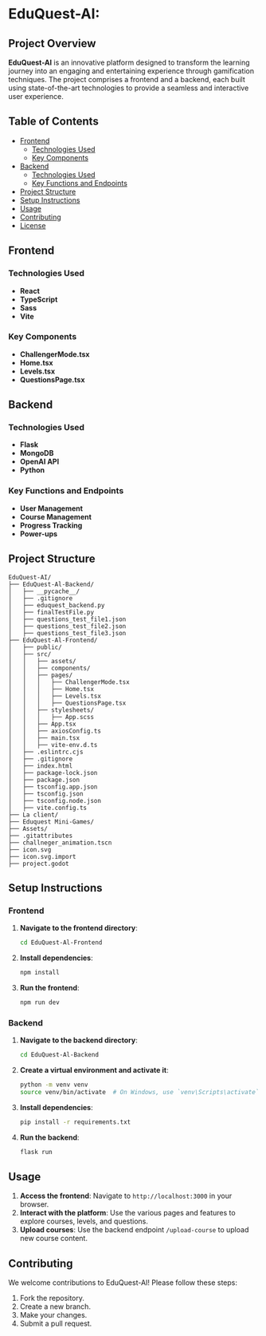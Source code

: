 # EduQuest-AI:

## Project Overview

**EduQuest-AI** is an innovative platform designed to transform the learning journey into an engaging and entertaining experience through gamification techniques. The project comprises a frontend and a backend, each built using state-of-the-art technologies to provide a seamless and interactive user experience.

## Table of Contents

- [Frontend](#frontend)
  - [Technologies Used](#technologies-used)
  - [Key Components](#key-components)
- [Backend](#backend)
  - [Technologies Used](#technologies-used-1)
  - [Key Functions and Endpoints](#key-functions-and-endpoints)
- [Project Structure](#project-structure)
- [Setup Instructions](#setup-instructions)
- [Usage](#usage)
- [Contributing](#contributing)
- [License](#license)

## Frontend

### Technologies Used

- **React**
- **TypeScript**
- **Sass**
- **Vite**

### Key Components

- **ChallengerMode.tsx**
- **Home.tsx**
- **Levels.tsx**
- **QuestionsPage.tsx**

## Backend

### Technologies Used

- **Flask**
- **MongoDB**
- **OpenAI API**
- **Python**

### Key Functions and Endpoints

- **User Management**
- **Course Management**
- **Progress Tracking**
- **Power-ups**

## Project Structure

```
EduQuest-AI/
├── EduQuest-Al-Backend/
│   ├── __pycache__/
│   ├── .gitignore
│   ├── eduquest_backend.py
│   ├── finalTestFile.py
│   ├── questions_test_file1.json
│   ├── questions_test_file2.json
│   ├── questions_test_file3.json
├── EduQuest-Al-Frontend/
│   ├── public/
│   ├── src/
│   │   ├── assets/
│   │   ├── components/
│   │   ├── pages/
│   │   │   ├── ChallengerMode.tsx
│   │   │   ├── Home.tsx
│   │   │   ├── Levels.tsx
│   │   │   ├── QuestionsPage.tsx
│   │   ├── stylesheets/
│   │   │   ├── App.scss
│   │   ├── App.tsx
│   │   ├── axiosConfig.ts
│   │   ├── main.tsx
│   │   ├── vite-env.d.ts
│   ├── .eslintrc.cjs
│   ├── .gitignore
│   ├── index.html
│   ├── package-lock.json
│   ├── package.json
│   ├── tsconfig.app.json
│   ├── tsconfig.json
│   ├── tsconfig.node.json
│   ├── vite.config.ts
├── La client/
├── Eduquest Mini-Games/
├── Assets/
├── .gitattributes
├── challneger_animation.tscn
├── icon.svg
├── icon.svg.import
├── project.godot
```

## Setup Instructions

### Frontend

1. **Navigate to the frontend directory**:
   ```bash
   cd EduQuest-Al-Frontend
   ```

2. **Install dependencies**:
   ```bash
   npm install
   ```

3. **Run the frontend**:
   ```bash
   npm run dev
   ```

### Backend

1. **Navigate to the backend directory**:
   ```bash
   cd EduQuest-Al-Backend
   ```

2. **Create a virtual environment and activate it**:
   ```bash
   python -m venv venv
   source venv/bin/activate  # On Windows, use `venv\Scripts\activate`
   ```

3. **Install dependencies**:
   ```bash
   pip install -r requirements.txt
   ```

4. **Run the backend**:
   ```bash
   flask run
   ```

## Usage

1. **Access the frontend**: Navigate to `http://localhost:3000` in your browser.
2. **Interact with the platform**: Use the various pages and features to explore courses, levels, and questions.
3. **Upload courses**: Use the backend endpoint `/upload-course` to upload new course content.

## Contributing

We welcome contributions to EduQuest-AI! Please follow these steps:

1. Fork the repository.
2. Create a new branch.
3. Make your changes.
4. Submit a pull request.

